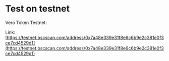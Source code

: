 # Test on testnet

Vero Token Testnet:

Link:  [https://testnet.bscscan.com/address/0x7a48e339e31f8e6c6b9e2c381e0f3ce7cd4529d1](https://testnet.bscscan.com/address/0x7a48e339e31f8e6c6b9e2c381e0f3ce7cd4529d1)



